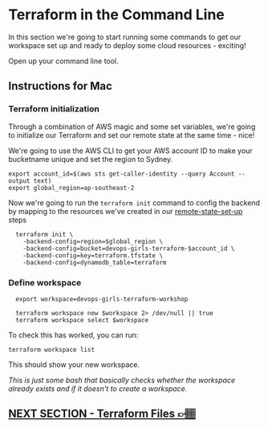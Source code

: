 # Terraform in the Command Line
In this section we're going to start running some commands to get our workspace set up and ready to deploy some cloud resources - exciting!

Open up your command line tool.

## Instructions for Mac

### Terraform initialization
Through a combination of AWS magic and some set variables, we're going to initialize our Terraform and set our remote state at the same time - nice!

We're going to use the AWS CLI to get your AWS account ID to make your bucketname unique and set the region to Sydney.

```
export account_id=$(aws sts get-caller-identity --query Account --output text)
export global_region=ap-southeast-2
```
Now we're going to run the `terraform init` command to config the backend by mapping to the resources we've created in our [remote-state-set-up](04-remote-state-set-up.md) steps

```
  terraform init \
    -backend-config=region=$global_region \
    -backend-config=bucket=devops-girls-terraform-$account_id \
    -backend-config=key=terraform.tfstate \
    -backend-config=dynamodb_table=terraform
```

### Define workspace

```
  export workspace=devops-girls-terraform-workshop

  terraform workspace new $workspace 2> /dev/null || true
  terraform workspace select $workspace
```

To check this has worked, you can run:

`terraform workspace list`

This should show your new workspace.

*This is just some bash that basically checks whether the workspace already exists and if it doesn't to create a workspace.*

## [NEXT SECTION  - Terraform Files 👉🏽](05-terraform-files.md)
